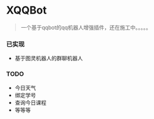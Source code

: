 # XQQBot 

> 一个基于qqbot的qq机器人增强插件，还在施工中。。。。。

### 已实现

- 基于图灵机器人的群聊机器人


### TODO

- 今日天气
- 绑定学号
- 查询今日课程
- 等等等